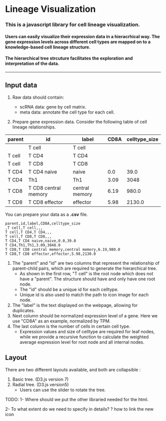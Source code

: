 # Lineage Visualization

### This is a javascript library for cell lineage visualization.

#### Users can easily visualize their expression data in a hieracrhical way. The gene expression levels across different cell types are mapped on to a knowledge-based cell lineage structure. 

#### The hierarchical tree strcuture facilitates the exploration and interpretation of the data.
---
**Input data**
---
1. Raw data should contain:
    * scRNA data: gene by cell matrix.
    * meta data: annotate the cell type for each cell.

2. Prepare gene expression data.
Consider the following table of cell lineage relationships.

|parent|id|label|CD8A|celltype_size|
|-----|--|-----|----|-------------|
||T cell|T cell|||
|T cell|T CD4|T CD4|||
|T cell|T CD8|T CD8|||
|T CD4|T CD4 naive|naive|0.0|39.0|
|T CD4|Th1|Th1|3.09|3048|
|T CD8|T CD8 central memory|central memory|6.19|980.0|
|T CD8|T CD8 effector|effector|5.98|2130.0|

You can prepare your data as a **.csv** file.
```
parent,id,label,CD8A,celltype_size
,T cell,T cell,,,
T cell,T CD4,T CD4,,,
T cell,T CD8,T CD8,,,
T CD4,T CD4 naive,naive,0.0,39.0
T CD4,Th1,Th1,3.09,3048.0
T CD8,T CD8 central memory,central memory,6.19,980.0
T CD8,T CD8 effector,effector,5.98,2130.0
```
1.  The "parent" and "id" are two columns that represent the relationship of parent-child pairs, which are required to generate the hierarchical tree.
    * As shown in the first row, "T cell" is the root node which does not have a "parent". The structure should have and only have one root node.
    * The "id" should be a unique id for each celltype.
    * Unique id is also used to match the path to icon image for each node.
2.  The "label" is the text displayed on the webpage, allowing for duplicates.
3. Next column should be normalized expression level of a gene. Here we use "CD8A" as an example, normalized by TPM.
4. The last column is the number of cells in certain cell type.
    * Expression values and size of celltype are required for leaf nodes, while we provide a recursive function to calculate the weighted average expression level for root node and all internal nodes.

**Layout**
---
There are two different layouts available, and both are collapsible :
1. Basic tree. (D3.js version 7)
2. Radial tree. (D3.js version5)
    * Users can use the slider to rotate the tree.


TODO:
1- Where should we put the other libraried needed for the html.

2- To what extent do we need to specify in details?
? how to link the new icon







